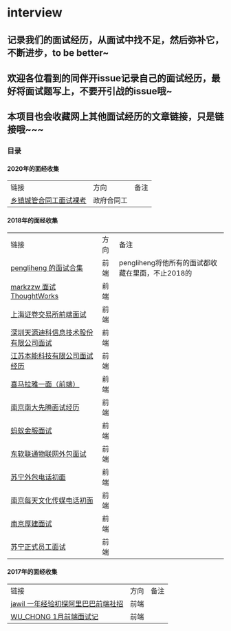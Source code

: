 # interview

## 记录我们的面试经历，从面试中找不足，然后弥补它，不断进步，to be better~

## 欢迎各位看到的同伴开issue记录自己的面试经历，最好将面试题写上，不要开引战的issue哦~

## 本项目也会收藏网上其他面试经历的文章链接，只是链接哦~~~

### 目录

#### 2020年的面经收集
<table>
  <tr>
    <td>链接</td>
    <td>方向</td>
    <td>备注</td>
  </tr>
  <tr>
    <td><a href="https://github.com/Remain-true-to-our-original-aspiration/interview/issues/13">乡镇城管合同工面试裸考</a></td>
    <td>政府合同工</td>
    <td></td>
  </tr>
</table>

#### 2018年的面经收集
<table>
  <tr>
    <td>链接</td>
    <td>方向</td>
    <td>备注</td>
  </tr>
  <tr>
    <td><a href="https://github.com/pengliheng/pengliheng.github.io/issues/25">pengliheng 的面试合集</a></td>
    <td>前端</td>
    <td>pengliheng将他所有的面试都收藏在里面，不止2018的</td>
  </tr>
  <tr>
    <td><a href="https://juejin.im/post/5acef99f6fb9a028d1417ce3">markzzw 面试 ThoughtWorks </a></td>
    <td>前端</td>
    <td></td>
  </tr>
  <tr>
    <td><a href="https://github.com/Remain-true-to-our-original-aspiration/interview/issues/1">上海证卷交易所前端面试</a></td>
    <td>前端</td>
    <td></td>
  </tr>
  <tr>
    <td><a href="https://github.com/Remain-true-to-our-original-aspiration/interview/issues/2">深圳天源迪科信息技术股份有限公司面试</a></td>
    <td>前端</td>
    <td></td>
  </tr>
  <tr>
    <td><a href="https://github.com/Remain-true-to-our-original-aspiration/interview/issues/3">江苏本能科技有限公司面试经历</a></td>
    <td>前端</td>
    <td></td>
  </tr>
  <tr>
    <td><a href="https://github.com/Remain-true-to-our-original-aspiration/interview/issues/4">喜马拉雅一面（前端）</a></td>
    <td>前端</td>
    <td></td>
  </tr>
  <tr>
    <td><a href="https://github.com/Remain-true-to-our-original-aspiration/interview/issues/5">南京南大先腾面试经历</a></td>
    <td>前端</td>
    <td></td>
  </tr>
  <tr>
    <td><a href="https://github.com/Remain-true-to-our-original-aspiration/interview/issues/6">蚂蚁金服面试</a></td>
    <td>前端</td>
    <td></td>
  </tr>
  <tr>
    <td><a href="https://github.com/Remain-true-to-our-original-aspiration/interview/issues/7">东软联通物联网外包面试</a></td>
    <td>前端</td>
    <td></td>
  </tr>
  <tr>
    <td><a href="https://github.com/Remain-true-to-our-original-aspiration/interview/issues/8">苏宁外包电话初面</a></td>
    <td>前端</td>
    <td></td>
  </tr>
  <tr>
    <td><a href="https://github.com/Remain-true-to-our-original-aspiration/interview/issues/9">南京每天文化传媒电话初面</a></td>
    <td>前端</td>
    <td></td>
  </tr>
  <tr>
    <td><a href="https://github.com/Remain-true-to-our-original-aspiration/interview/issues/11">南京厚建面试</a></td>
    <td>前端</td>
    <td></td>
  </tr>
  <tr>
    <td><a href="https://github.com/Remain-true-to-our-original-aspiration/interview/issues/12">苏宁正式员工面试</a></td>
    <td>前端</td>
    <td></td>
  </tr>
</table>

#### 2017年的面经收集
<table>
  <tr>
    <td>链接</td>
    <td>方向</td>
    <td>备注</td>
  </tr>
  <tr>
    <td><a href="https://github.com/jawil/blog/issues/22">jawil 一年经验初探阿里巴巴前端社招</a></td>
    <td>前端</td>
    <td></td>
  </tr>
  <tr>
    <td><a href="https://juejin.im/post/587dab348d6d810058d87a0a">WU_CHONG 1月前端面试记</a></td>
    <td>前端</td>
    <td></td>
  </tr>
</table>
